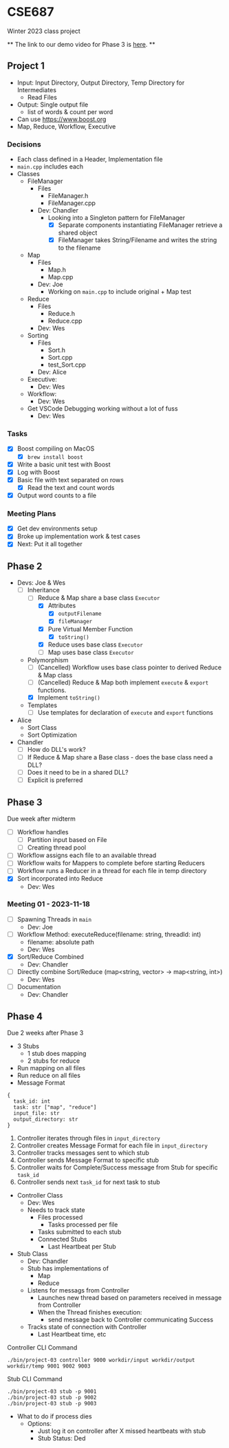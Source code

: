 # CSE687

Winter 2023 class project

** The link to our demo video for Phase 3 is [here](https://zoom.us/rec/share/96nE1av1Y8jKv_emqxavAJyixQlyCP5MXH02kXmOoTpU20qP2mDwe3wuto7RtsNJ.b9EsYLQ3xEzsVtvx?startTime=1701641692000). **


## Project 1

- Input: Input Directory, Output Directory, Temp Directory for Intermediates
  - Read Files
- Output: Single output file
  - list of words & count per word
- Can use https://www.boost.org
- Map, Reduce, Workflow, Executive

### Decisions

- Each class defined in a Header, Implementation file
- `main.cpp` includes each
- Classes
  - FileManager
    - Files
      - FileManager.h
      - FileManager.cpp
    - Dev: Chandler
      - Looking into a Singleton pattern for FileManager
        - [X] Separate components instantiating FileManager retrieve a shared object
        - [X] FileManager takes String/Filename and writes the string to the filename
  - Map
    - Files
      - Map.h
      - Map.cpp
    - Dev: Joe
      - Working on `main.cpp` to include original + Map test
  - Reduce
    - Files
      - Reduce.h
      - Reduce.cpp
    - Dev: Wes
  - Sorting
    - Files
      - Sort.h
      - Sort.cpp
      - test_Sort.cpp
    - Dev: Alice
  - Executive:
    - Dev: Wes
  - Workflow:
    - Dev: Wes
  - Get VSCode Debugging working without a lot of fuss
    - Dev: Wes

### Tasks

- [X] Boost compiling on MacOS
  - [X] `brew install boost`
- [X] Write a basic unit test with Boost
- [X] Log with Boost
- [X] Basic file with text separated on rows
  - [X] Read the text and count words
- [X] Output word counts to a file

### Meeting Plans

- [X] Get dev environments setup
- [X] Broke up implementation work & test cases
- [X] Next: Put it all together

## Phase 2

- Devs: Joe & Wes
  - [ ] Inheritance
    - [ ] Reduce & Map share a base class `Executor`
      - [X] Attributes
        - [X] `outputFilename`
        - [X] `fileManager`
      - [X] Pure Virtual Member Function
        - [X] `toString()`
      - [X] Reduce uses base class `Executor`
      - [ ] Map uses base class `Executor`
  - Polymorphism
    - [ ] (Cancelled) Workflow uses base class pointer to derived Reduce & Map class
    - [ ] (Cancelled) Reduce & Map both implement `execute` & `export` functions.
    - [X] Implement `toString()`
  - Templates
    - [ ] Use templates for declaration of `execute` and `export` functions
- Alice
  - Sort Class
  - Sort Optimization
- Chandler
  - [ ] How do DLL's work?
  - [ ] If Reduce & Map share a Base class - does the base class need a DLL?
  - [ ] Does it need to be in a shared DLL?
  - [ ] Explicit is preferred

## Phase 3

Due week after midterm

- [ ] Workflow handles
  - [ ] Partition input based on File
  - [ ] Creating thread pool
- [ ] Workflow assigns each file to an available thread
- [ ] Workflow waits for Mappers to complete before starting Reducers
- [ ] Workflow runs a Reducer in a thread for each file in temp directory
- [X] Sort incorporated into Reduce
  - Dev: Wes

### Meeting 01 - 2023-11-18

- [ ] Spawning Threads in `main`
  - Dev: Joe
- [ ] Workflow Method: executeReduce(filename: string, threadId: int)
  - filename: absolute path
  - Dev: Wes
- [X] Sort/Reduce Combined
  - Dev: Chandler
- [ ] Directly combine Sort/Reduce (map<string, vector<int>> -> map<string, int>)
  - Dev: Wes
- [ ] Documentation
  - Dev: Chandler

## Phase 4

Due 2 weeks after Phase 3

- 3 Stubs
  - 1 stub does mapping
  - 2 stubs for reduce
- Run mapping on all files
- Run reduce on all files
- Message Format
```
{
  task_id: int
  task: str ["map", "reduce"]
  input_file: str
  output_directory: str
}
```

1. Controller iterates through files in `input_directory`
2. Controller creates Message Format for each file in `input_directory`
3. Controller tracks messages sent to which stub
4. Controller sends Message Format to specific stub
5. Controller waits for Complete/Success message from Stub for specific `task_id`
6. Controller sends next `task_id` for next task to stub

- Controller Class
  - Dev: Wes
  - Needs to track state
    - Files processed
      - Tasks processed per file
    - Tasks submitted to each stub
    - Connected Stubs
      - Last Heartbeat per Stub
- Stub Class
  - Dev: Chandler
  - Stub has implementations of
    - Map
    - Reduce
  - Listens for messags from Controller
    - Launches new thread based on parameters received in message from Controller
    - When the Thread finishes execution:
      - send message back to Controller communicating Success
  - Tracks state of connection with Controller
    - Last Heartbeat time, etc

Controller CLI Command

```
./bin/project-03 controller 9000 workdir/input workdir/output workdir/temp 9001 9002 9003
```

Stub CLI Command

```
./bin/project-03 stub -p 9001
./bin/project-03 stub -p 9002
./bin/project-03 stub -p 9003
```

- What to do if process dies
  - Options:
    - Just log it on controller after X missed heartbeats with stub
    - Stub Status: Ded
